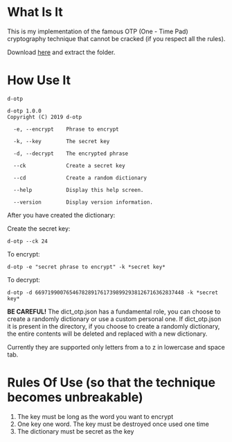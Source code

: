 # What Is It

This is my implementation of the famous OTP (One - Time Pad) cryptography technique that cannot be cracked (if you respect all the rules).


Download <a href="https://github.com/marcktomack/d-otp/releases">here</a> and extract the folder.


# How Use It

```
d-otp

d-otp 1.0.0
Copyright (C) 2019 d-otp

  -e, --encrypt    Phrase to encrypt

  -k, --key        The secret key

  -d, --decrypt    The encrypted phrase

  --ck             Create a secret key

  --cd             Create a random dictionary

  --help           Display this help screen.

  --version        Display version information.
```
After you have created the dictionary:

Create the secret key:
```
d-otp --ck 24
```
To encrypt:
```
d-otp -e "secret phrase to encrypt" -k *secret key*
```
To decrypt:
```
d-otp -d 669719900765467828917617398992938126716362837448 -k *secret key*
```


<b>BE CAREFUL!</b>
The dict_otp.json has a fundamental role, you can choose to create a randomly dictionary or use a custom personal one.
If dict_otp.json it is present in the directory, if you choose to create a randomly dictionary, the entire contents will be deleted and replaced with a new dictionary.

Currently they are supported only letters from a to z in lowercase and space tab.

# Rules Of Use (so that the technique becomes unbreakable)
1)  The key must be long as the word you want to encrypt
2) One key one word. The key must be destroyed once used one time
3) The dictionary must be secret as the key
